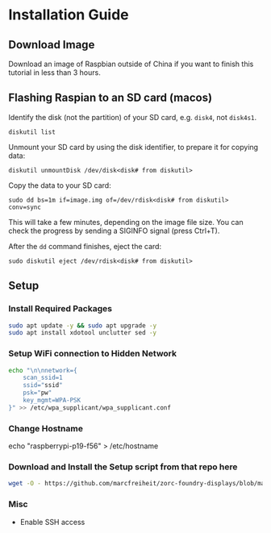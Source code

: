 # Installation Guide

## Download Image

Download an image of Raspbian outside of China if you want to finish this tutorial in less than 3 hours.

## Flashing Raspian to an SD card (macos)

Identify the disk (not the partition) of your SD card, e.g. `disk4`, not `disk4s1`.

```shell
diskutil list
```

Unmount your SD card by using the disk identifier, to prepare it for copying data:

```shell
diskutil unmountDisk /dev/disk<disk# from diskutil>
```

Copy the data to your SD card:

```shell
sudo dd bs=1m if=image.img of=/dev/rdisk<disk# from diskutil> conv=sync
```

This will take a few minutes, depending on the image file size. You can check the progress by sending a SIGINFO signal (press Ctrl+T).

After the `dd` command finishes, eject the card:

```shell
sudo diskutil eject /dev/rdisk<disk# from diskutil>
```

## Setup

### Install Required Packages

```bash
sudo apt update -y && sudo apt upgrade -y
sudo apt install xdotool unclutter sed -y
```

### Setup WiFi connection to Hidden Network

```bash
echo "\n\nnetwork={
    scan_ssid=1
    ssid="ssid"
    psk="pw"
    key_mgmt=WPA-PSK
}" >> /etc/wpa_supplicant/wpa_supplicant.conf
```

### Change Hostname

echo "raspberrypi-p19-f56" > /etc/hostname

### Download and Install the Setup script from that repo here

```bash
wget -O - https://github.com/marcfreiheit/zorc-foundry-displays/blob/master/install.sh | bash
```

### Misc

- Enable SSH access

